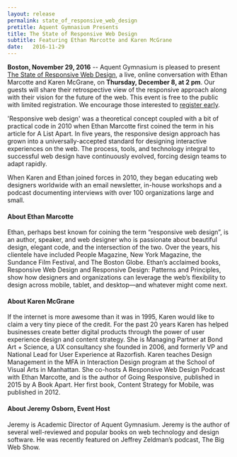 ```yaml
---
layout: release
permalink: state_of_responsive_web_design
pretitle: Aquent Gymnasium Presents
title: The State of Responsive Web Design
subtitle: Featuring Ethan Marcotte and Karen McGrane
date:   2016-11-29
---
```


**Boston, November 29, 2016** -- Aquent Gymnasium is pleased to present [The State of Responsive Web Design](http://www.bit.ly/GYM_event5a), a live, online conversation with Ethan Marcotte and Karen McGrane, on **Thursday, December 8, at 2 pm**. Our guests will share their retrospective view of the responsive approach along with their vision for the future of the web. This event is free to the public with limited registration. We encourage those interested to [register early](http://www.bit.ly/GYM_event5a).

'Responsive web design' was a theoretical concept coupled with a bit of practical code in 2010 when Ethan Marcotte first coined the term in his article for A List Apart. In five years, the responsive design approach has grown into a universally-accepted standard for designing interactive experiences on the web. The process, tools, and technology integral to successful web design have continuously evolved, forcing design teams to adapt rapidly.

When Karen and Ethan joined forces in 2010, they began educating web designers worldwide with an email newsletter, in-house workshops and a podcast documenting interviews with over 100 organizations large and small.

#### About Ethan Marcotte

Ethan, perhaps best known for coining the term “responsive web design”,  is an author, speaker, and web designer who is passionate about beautiful design, elegant code, and the intersection of the two. Over the years, his clientele have included People Magazine, New York Magazine, the Sundance Film Festival, and The Boston Globe. Ethan’s acclaimed books, Responsive Web Design and Responsive Design: Patterns and Principles, show how designers and organizations can leverage the web’s flexibility to design across mobile, tablet, and desktop—and whatever might come next.

#### About Karen McGrane

If the internet is more awesome than it was in 1995, Karen would like to claim a very tiny piece of the credit. For the past 20 years Karen has helped businesses create better digital products through the power of user experience design and content strategy. She is Managing Partner at Bond Art + Science, a UX consultancy she founded in 2006, and formerly VP and National Lead for User Experience at Razorfish. Karen teaches Design Management in the MFA in Interaction Design program at the School of Visual Arts in Manhattan. She co-hosts A Responsive Web Design Podcast with Ethan Marcotte, and is the author of Going Responsive, published in 2015 by A Book Apart. Her first book, Content Strategy for Mobile, was published in 2012.

#### About Jeremy Osborn, Event Host

Jeremy is Academic Director of Aquent Gymnasium. Jeremy is the author of several well-reviewed and popular books on web technology and design software. He was recently featured on Jeffrey Zeldman’s podcast, The Big Web Show.
